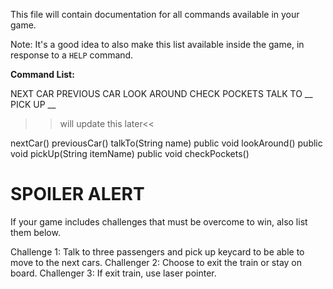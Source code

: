 This file will contain documentation for all commands available in your game.

Note:  It's a good idea to also make this list available inside the game, in response to a `HELP` command.

**Command List:**

NEXT CAR
PREVIOUS CAR
LOOK AROUND
CHECK POCKETS
TALK TO __
PICK UP __
>>will update this later<<

nextCar()
previousCar()
talkTo(String name)
public void lookAround()
public void pickUp(String itemName)
public void checkPockets()

# SPOILER ALERT

If your game includes challenges that must be overcome to win, also list them below.

Challenge 1: Talk to three passengers and pick up keycard to be able to move to the next cars.
Challenger 2: Choose to exit the train or stay on board.
Challenger 3: If exit train, use laser pointer.